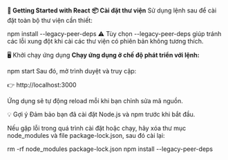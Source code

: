 **🚀 Getting Started with React**
**📦 Cài đặt thư viện**
Sử dụng lệnh sau để cài đặt toàn bộ thư viện cần thiết:


npm install --legacy-peer-deps
⚠️ Tùy chọn --legacy-peer-deps giúp tránh các lỗi xung đột khi cài các thư viện có phiên bản không tương thích.

🖥️ Khởi chạy ứng dụng
**Chạy ứng dụng ở chế độ phát triển với lệnh:**


npm start
Sau đó, mở trình duyệt và truy cập:

👉 http://localhost:3000

Ứng dụng sẽ tự động reload mỗi khi bạn chỉnh sửa mã nguồn.

💡 Gợi ý
Đảm bảo bạn đã cài đặt Node.js và npm trước khi bắt đầu.

Nếu gặp lỗi trong quá trình cài đặt hoặc chạy, hãy xóa thư mục node_modules và file package-lock.json, sau đó cài lại:


 
rm -rf node_modules package-lock.json
npm install --legacy-peer-deps

